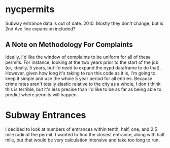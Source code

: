 # nycpermits

Subway entrance data is out of date. 2010. Mostly they don't change, but is 2nd Ave line expansion included?

## A Note on Methodology For Complaints
Ideally, I'd like the window of complaints to be uniform for all of these permits. For instance, looking at the two years prior to the start of the job (or, ideally, 5 years, but I'd need to expand the nypd dataframe to do that). However, given how long it's taking to run this code as it is, I'm going to keep it simple and use the whole 5 year period for all entries. Because crime rates aren't totally elastic relative to the city as a whole, I don't think this is terrible, but it's less precise than I'd like to be as far as being able to predict where permits will happen.

# Subway Entrances
I decided to look at numbers of entrances within tenth, half, one, and 2.5 mile radii of the permit. I wanted to find the closest entrance, along with half mile, but that would be very calculation intensive and take too long to run.